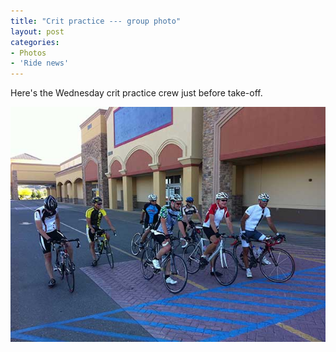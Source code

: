 ```yaml
---
title: "Crit practice --- group photo"
layout: post
categories:
- Photos
- 'Ride news'
---
```


Here's the Wednesday crit practice crew just before take-off.

![Victor Valley Velo crit practice](/assets/img/2011/06/22-crit-practice.jpg)